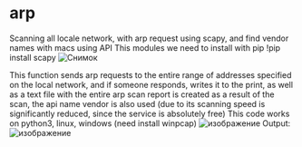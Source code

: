 # arp
Scanning all locale network, with arp request using scapy, and find vendor names with macs using API
This modules we need to install with pip
!pip install scapy
![Снимок](https://user-images.githubusercontent.com/112577182/197688042-5c8565c6-c6fc-4ade-aebb-aca9dfacdf70.PNG)

This function sends arp requests to the entire range of addresses specified on the local network, and if someone responds, writes it to the print, as well as a text file with the entire arp scan report is created as a result of the scan, the api name vendor is also used (due to its scanning speed is significantly reduced, since the service is absolutely free)
This code works on python3, linux, windows (need install winpcap)
![изображение](https://user-images.githubusercontent.com/112577182/197688710-06860ca8-bcc0-4883-9328-aa7c3b966484.png)
Output:![изображение](https://user-images.githubusercontent.com/112577182/197688905-6b4c87be-15d2-4e1a-b375-06ee6b83f985.png)
